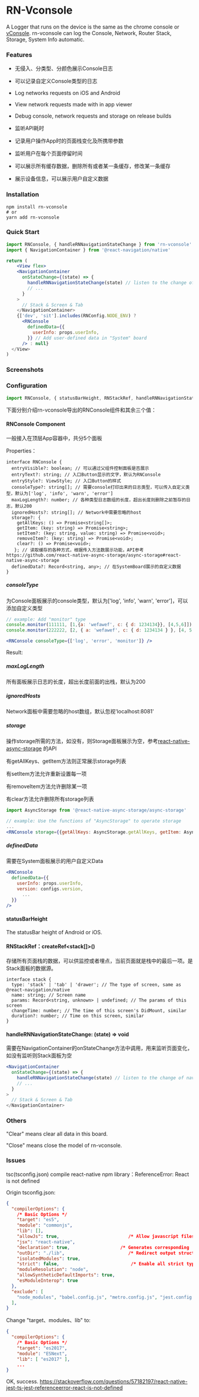 # RN-Vconsole



A Logger that runs on the device is the same as the chrome console or [vConsole](https://github.com/Tencent/vConsole). rn-vconsole can log the Console, Network, Router Stack, Storage, System Info automatic.

### Features

- 无侵入、分类型、分颜色展示Console日志

- 可以记录自定义Console类型的日志

- Log networks requests on iOS and Android

- View network requests made with in app viewer

- Debug console, network requests and storage on release builds

- 监听API耗时

- 记录用户操作App时的页面栈变化及所携带参数

- 监听用户在每个页面停留时间

- 可以展示所有缓存数据，删除所有或者某一条缓存，修改某一条缓存

- 展示设备信息，可以展示用户自定义数据

  

### Installation

```shell
npm install rn-vconsole
# or
yarn add rn-vconsole
```

### Quick Start

```jsx
import RNConsole, { handleRNNavigationStateChange } from 'rn-vconsole'
import { NavigationContainer } from '@react-navigation/native'

return (
	<View flex>
  	<NavigationContainer
      onStateChange={(state) => {
        handleRNNavigationStateChange(state) // listen to the change of navigation
        // ...
      }
    >
      // Stack & Screen & Tab
    </NavigationContainer>
    {['dev', 'sit'].includes(RNConfig.NODE_ENV) ? 
      <RNConsole
        definedData={{
          userInfo: props.userInfo,
        }} // Add user-defined data in "System" board
      /> : null}
  </View>
)
```

### Screenshots







### Configuration

```js
import RNConsole, { statusBarHeight, RNStackRef, handleRNNavigationStateChange } from 'rn-vconsole';
```

下面分别介绍rn-vconsole导出的RNConsole组件和其余三个值：

#### RNConsole Component

一般接入在顶层App容器中，共分5个面板

Properties：

```tsx
interface RNConsole {
  entryVisible?: boolean; // 可以通过父组件控制面板是否展示
  entryText?: string; // 入口Button显示的文字，默认为RNConsole
  entryStyle?: ViewStyle; // 入口Button的样式
  consoleType?: string[]; // 需要console打印出来的日志类型，可以传入自定义类型，默认为['log', 'info', 'warn', 'error']
  maxLogLength?: number; // 各种类型日志数组的长度，超出长度则删除之前暂存的日志，默认200
  ignoredHosts?: string[]; // Network中需要忽略的host
  storage?: {
    getAllKeys: () => Promise<string[]>;
    getItem: (key: string) => Promise<string>;
    setItem?: (key: string, value: string) => Promise<void>;
    removeItem?: (key: string) => Promise<void>;
    clear?: () => Promise<void>;
   }; // 读取缓存的各种方式，根据传入方法数展示功能，API参考 https://github.com/react-native-async-storage/async-storage#react-native-async-storage
  definedData?: Record<string, any>; // 在SystemBoard展示的自定义数据
}
```

##### consoleType

为Console面板展示的console类型，默认为['log', 'info', 'warn', 'error']，可以添加自定义类型

```js
// example: Add "monitor" type
console.monitor(111111, [1,{a: 'wefawef', c: { d: 1234134}}, [4,5,6]])
console.monitor(222222, [2, { a: 'wefawef', c: { d: 1234134 } }, [4, 5, 6]])
```

```jsx
<RNConsole consoleType={['log', 'error', 'monitor']} />
```

Result:



##### maxLogLength

所有面板展示日志的长度，超出长度前面的出栈，默认为200

##### ignoredHosts

Network面板中需要忽略的host数组，默认忽视'localhost:8081'

##### storage

操作storage所需的方法，如没有，则Storage面板展示为空，参考[react-native-async-storage](https://github.com/react-native-async-storage/async-storage#react-native-async-storage) 的API

有getAllKeys、getItem方法则正常展示storage列表

有setItem方法允许重新设置每一项

有removeItem方法允许删除某一项

有clear方法允许删除所有storage列表

```jsx
import AsyncStorage from '@react-native-async-storage/async-storage'

// example: Use the functions of "AsyncStorage" to operate storage
...
<RNConsole storage={{getAllKeys: AsyncStorage.getAllKeys, getItem: AsyncStorage.getItem, setItem: AsyncStorage.setItem, removeItem: AsyncStorage.removeItem, clear: AsyncStorage.clear}} />
```

##### definedData

需要在System面板展示的用户自定义Data

```jsx
<RNConsole
  definedData={{
    userInfo: props.userInfo,
    version: configs.version,
      ...
  }}
/>
```



#### statusBarHeight

The statusBar height of Android or iOS.



#### RNStackRef：createRef<stack[]>()

存储所有页面栈的数据，可以供监控或者埋点，当前页面就是栈中的最后一项。是Stack面板的数据源。

```tsx
interface stack {
  type: 'stack' | 'tab' | 'drawer'; // The type of screen, same as @react-navigation/native
  name: string; // Screen name
  params: Record<string, unknown> | undefined; // The params of this screen
  changeTime: number; // The time of this screen's DidMount, similar
  duration?: number; // Time on this screen, similar
}
```



#### handleRNNavigationStateChange:  (state) => void

需要在NavigationContainer的onStateChange方法中调用，用来监听页面变化，如没有监听则Stack面板为空

```jsx
<NavigationContainer
  onStateChange={(state) => {
    handleRNNavigationStateChange(state) // listen to the change of navigation
    // ...
  }
>
  // Stack & Screen & Tab
</NavigationContainer>
```



### Others 

"Clear" means clear all data in this board.

"Close" means close the model of rn-vconsole.



### Issues

tsc(tsconfig.json) compile react-native npm library：ReferenceError: React is not defined

Origin tsconfig.json:

```json
{
  "compilerOptions": {
    /* Basic Options */
    "target": "es5", 
    "module": "commonjs",
    "lib": [],
    "allowJs": true,                          /* Allow javascript files to be compiled. */
    "jsx": "react-native",
    "declaration": true,                   /* Generates corresponding '.d.ts' file. */
    "outDir": "./lib",                        /* Redirect output structure to the directory. */
    "isolatedModules": true,
    "strict": false,                           /* Enable all strict type-checking options. */
    "moduleResolution": "node",
    "allowSyntheticDefaultImports": true,
    "esModuleInterop": true
  },
  "exclude": [
    "node_modules", "babel.config.js", "metro.config.js", "jest.config.js"
  ],
}

```

Change "target、modules、lib" to:

```json
{
  "compilerOptions": {
    /* Basic Options */
    "target": "es2017", 
    "module": "ESNext",
    "lib": [ "es2017" ],
	...
}
```

OK, success. https://stackoverflow.com/questions/57182197/react-native-jest-ts-jest-referenceerror-react-is-not-defined
